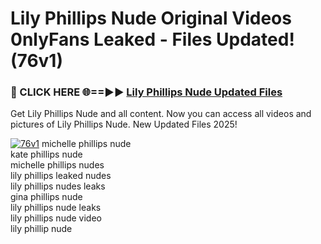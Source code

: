 # Lily Phillips Nude Original Videos 0nlyFans Leaked - Files Updated! (76v1)

<h3>🔴 CLICK HERE 🌐==►► <a href="https://tinyurl.com/5h6xmrr3" rel="nofollow">Lily Phillips Nude Updated Files</a></h3>

Get Lily Phillips Nude and all content. Now you can access all videos and pictures of Lily Phillips Nude. New Updated Files 2025!

[![76v1](https://i.imgur.com/KVD873Z.gif)](https://tinyurl.com/5h6xmrr3)
michelle phillips nude<br>
kate phillips nude<br>
michelle phillips nudes<br>
lily phillips leaked nudes<br>
lily phillips nudes leaks<br>
gina phillips nude<br>
lily phillips nude leaks<br>
lily phillips nude video<br>
lily phillip nude